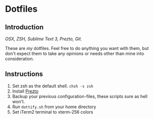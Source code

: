 # Dotfiles

## Introduction

*OSX, ZSH, Sublime Text 3, Prezto, Git.*

These are *my* dotfiles. Feel free to do anything you want with them,
but don't expect them to take any opinions or needs other than mine into consideration.

## Instructions

1. Set zsh as the default shell. `chsh -s zsh`
2. Install [Prezto](https://github.com/sorin-ionescu/prezto)
3. Backup your previous configuration-files, these scripts sure as hell won't.
4. Run `dottify.sh` from your home directory
5. Set iTerm2 terminal to xterm-256 colors
